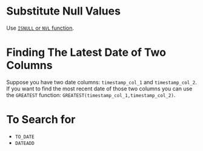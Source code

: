 # Substitute Null Values

Use [`ISNULL` or `NVL` function](https://www.simplilearn.com/tutorials/sql-tutorial/nvl-in-sql).

# Finding The Latest Date of Two Columns

Suppose you have two date columns: `timestamp_col_1` and  `timestamp_col_2`. If you want to find the most recent date of those two columns you can use the `GREATEST` function: `GREATEST(timestamp_col_1,timestamp_col_2)`.

# To Search for

- `TO_DATE`
- `DATEADD`
